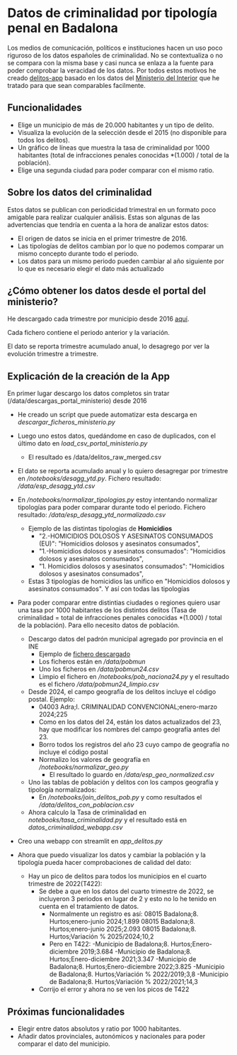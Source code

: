 # Datos de criminalidad por tipología penal en Badalona
Los medios de comunicación, políticos e instituciones hacen un uso poco riguroso de los datos españoles de criminalidad. No se contextualiza o no se compara con la misma base y casi nunca se enlaza a la fuente para poder comprobar la veracidad de los datos. Por todos estos motivos he creado [delitos-app](https://delitos.streamlit.app/) basado en los datos del [Ministerio del Interior](https://estadisticasdecriminalidad.ses.mir.es/publico/portalestadistico/balances.html) que he tratado para que sean comparables facilmente.

## Funcionalidades
- Elige un municipio de más de 20.000 habitantes y un tipo de delito.
- Visualiza la evolución de la selección desde el 2015 (no disponible para todos los delitos).
- Un gráfico de líneas que muestra la tasa de criminalidad por 1000 habitantes (total de infracciones penales conocidas *(1.000) / total de la población).
- Elige una segunda ciudad para poder comparar con el mismo ratio.

## Sobre los datos del criminalidad
Estos datos se publican con periodicidad trimestral en un formato poco amigable para realizar cualquier análisis. Estas son algunas de las advertencias que tendría en cuenta a la hora de analizar estos datos:
- El origen de datos se inicia en el primer trimestre de 2016.
- Las tipologías de delitos cambian por lo que no podemos comparar un mismo concepto durante todo el periodo.
- Los datos para un mismo periodo pueden cambiar al año siguiente por lo que es necesario elegir el dato más actualizado

## ¿Cómo obtener los datos desde el portal del ministerio?

He descargado cada trimestre por municipio desde 2016 [aquí](https://github.com/sergiovelayos/badalona_criminalidad/tree/main/data/descargas_portal_ministerio).

Cada fichero contiene el periodo anterior y la variación.

El dato se reporta trimestre acumulado anual, lo desagrego por ver la evolución trimestre a trimestre.

## Explicación de la creación de la App

En primer lugar descargo los datos completos sin tratar (/data/descargas_portal_ministerio) desde 2016
- He creado un script que puede automatizar esta descarga en *descargar_ficheros_ministerio.py*
- Luego uno estos datos, quedándome en caso de duplicados, con el último dato en *load_csv_portal_ministerio.py*
    - El resultado es /data/delitos_raw_merged.csv
- El dato se reporta acumulado anual y lo quiero desagregar por trimestre en */notebooks/desagg_ytd.py*. Fichero resultado: */data/esp_desagg_ytd.csv*
- En */notebooks/normalizar_tipologias.py* estoy intentando normalizar tipologías para poder comparar durante todo el periodo. Fichero resultado: */data/esp_desagg_ytd_normalizado.csv*
    - Ejemplo de las distintas tipologías de **Homicidios**
        - "2.-HOMICIDIOS DOLOSOS Y ASESINATOS CONSUMADOS (EU)": "Homicidios dolosos y asesinatos consumados",
        - "1.-Homicidios dolosos y asesinatos consumados": "Homicidios dolosos y asesinatos consumados",
        - "1. Homicidios dolosos y asesinatos consumados": "Homicidios dolosos y asesinatos consumados",
    - Estas 3 tipologías de homicidios las unifico en "Homicidios dolosos y asesinatos consumados". Y así con todas las tipologías

- Para poder comparar entre distintias ciudades o regiones quiero usar una tasa por 1000 habitantes de los distintos delitos (Tasa de criminalidad = total de infracciones penales conocidas *(1.000) / total de la población). Para ello necesito datos de población.
    - Descargo datos del padrón municipal agregado por provincia en el INE 
        - Ejemplo de [fichero descargado](https://www.ine.es/jaxiT3/files/t/es/csv_bdsc/2854.csv?nocab=1)
        - Los ficheros están en */data/pobmun*
        - Uno los ficheros en */data/pobmun24.csv*
        - Limpio el fichero en */notebooks/pob_naciona24.py* y el resultado es el fichero */data/pobmun24_limpio.csv*
    - Desde 2024, el campo geografía de los delitos incluye el código postal. Ejemplo:
        - 04003 Adra;I. CRIMINALIDAD CONVENCIONAL;enero-marzo 2024;225
        - Como en los datos del 24, están los datos actualizados del 23, hay que modificar los nombres del campo geografía antes del 23.
        - Borro todos los registros del año 23 cuyo campo de geografía no incluye el código postal
        - Normalizo los valores de geografía en */notebooks/normalizar_geo.py*
            - El resultado lo guardo en */data/esp_geo_normalized.csv*
    - Uno las tablas de población y delitos con los campos geografía y tipología normalizados:
        - En */notebooks/join_delitos_pob.py* y como resultados el */data/delitos_con_poblacion.csv*
    - Ahora calculo la Tasa de criminalidad en *notebooks/tasa_criminalidad.py* y el resultado está en *datos_criminalidad_webapp.csv*
- Creo una webapp con streamlit en *app_delitos.py*
- Ahora que puedo visualizar los datos y cambiar la población y la tipología pueda hacer comprobaciones de calidad del dato:
    - Hay un pico de delitos para todos los municipios en el cuarto trimestre de 2022(T422):
        - Se debe a que en los datos del cuarto trimestre de 2022, se incluyeron 3 periodos en lugar de 2 y esto no lo he tenido en cuenta en el tratamiento de datos.
            - Normalmente un registro es así:
                08015 Badalona;8. Hurtos;enero-junio 2024;1.899
                08015 Badalona;8. Hurtos;enero-junio 2025;2.093
                08015 Badalona;8. Hurtos;Variación % 2025/2024;10,2
            - Pero en T422:
                -Municipio de Badalona;8. Hurtos;Enero-diciembre 2019;3.684
                -Municipio de Badalona;8. Hurtos;Enero-diciembre 2021;3.347
                -Municipio de Badalona;8. Hurtos;Enero-diciembre 2022;3.825
                -Municipio de Badalona;8. Hurtos;Variación % 2022/2019;3,8
                -Municipio de Badalona;8. Hurtos;Variación % 2022/2021;14,3
        - Corrijo el error y ahora no se ven los picos de T422

## Próximas funcionalidades
- Elegir entre datos absolutos y ratio por 1000 habitantes.
- Añadir datos provinciales, autonómicos y nacionales para poder comparar el dato del municipio.



        

